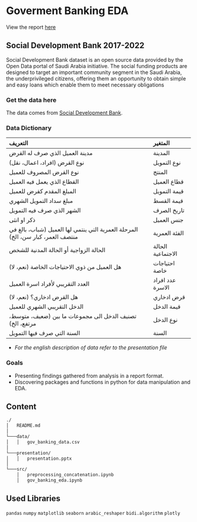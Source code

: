 # Goverment Banking EDA
View the report [here](https://aeprogress.github.io/gov_banking_eda/gov_banking_eda.html)

## Social Development Bank 2017-2022
Social Development Bank dataset is an open source data provided by the Open Data portal of Saudi Arabia initiative. The social funding products are designed to target an important community segment in the Saudi Arabia, the underprivileged citizens, offering them an opportunity to obtain simple and easy loans which enable them to meet necessary obligations

### Get the data here
The data comes from [Social Development Bank](https://data.gov.sa/Data/en/organization/social_development_bank). 

### Data Dictionary



|التعريف |	المتغير |
|:---------|:-----------|
مدينة العميل الذي صرف له القرض	|المدينة
نوع القرض (افراد، اعمال، نقل)|	نوع التمويل
نوع القرض المصروف للعميل	|المنتج
القطاع الذي يعمل فيه العميل|	قطاع العميل
المبلغ المقدم كقرض للعميل|	قيمة التمويل
مبلغ سداد التمويل الشهري	|قيمة القسط
الشهر الذي صرف فيه التمويل|	تاريخ الصرف
ذكر او انثى	|جنس العميل
المرحلة العمرية التي ينتمي لها العميل (شباب، بالغ في منتصف العمر، كبار سن، الخ)	|الفئة العمرية
الحالة الزواجية أو الحالة المدنية للشخص	|الحالة الاجتماعية
هل العميل من ذوي الاحتياجات الخاصة (نعم، لا)|	احتياجات خاصة
العدد التقريبي لأفراد اسرة العميل	|عدد افراد الاسرة
هل القرض ادخاري؟ (نعم، لا)	|قرض ادخاري
الدخل التقريبي الشهري للعميل	|قيمة الدخل
تصنيف الدخل الى مجموعات ما بين (ضعيف، متوسط، مرتفع، الخ)	|نوع الدخل
السنة التي صرف فيها التمويل	|السنة

* *For the english description of data refer to the presentation file*



### Goals
- Presenting findings gathered from analysis in a report format.
- Discovering packages and functions in python for data manipulation and EDA.

## Content 

```bash
./
│   README.md
│   
└───data/
│   │   gov_banking_data.csv
│   
└───presentation/
│   │   presentation.pptx
│   
└───src/
    │   preprocessing_concatenation.ipynb
    │   gov_banking_eda.ipynb
```

## Used Libraries
`pandas` 
`numpy` 
`matplotlib`
`seaborn`
`arabic_reshaper`
`bidi.algorithm`
`plotly`

